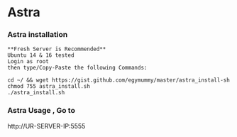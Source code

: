# Astra
### Astra installation

    **Fresh Server is Recommended**
    Ubuntu 14 & 16 tested
    Login as root
    then type/Copy-Paste the following Commands:

    cd ~/ && wget https://gist.github.com/egymummy/master/astra_install-sh
    chmod 755 astra_install.sh
    ./astra_install.sh
    
    
### Astra Usage , Go to
http://UR-SERVER-IP:5555
